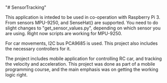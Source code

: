 "# SensorTracking" 

This application is inteded to be used in co-operation with Raspberry Pi 3. From sensors MPU-9250, and SenseHat() are supported. You need to do slight changes to "get_sensor_values.py", depending on which sensor you are using. Right now scripts are working for MPU-9250.

For car movements, I2C bus PCA9685 is used. This project also includes the necessary controllers for it.

The project includes mobile application for controlling RC car, and tracking the velocity and acceleration. This project was done as part of a mobile programming course, and the main emphasis was on getting the working logic right.
